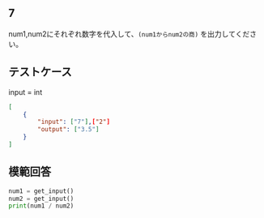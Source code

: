## 7

num1,num2にそれぞれ数字を代入して、`(num1からnum2の商)` を出力してください。

## テストケース
input = int
```json
[
	{
		"input": ["7"],["2"]
		"output": ["3.5"]
	}
]
```

## 模範回答
```python
num1 = get_input()
num2 = get_input()
print(num1 / num2)
```